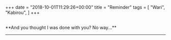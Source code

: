 +++
date = "2018-10-01T11:29:26+00:00"
title = "Reminder"
tags = [
    "Wari",
    "Kabirou",
]
+++
<br>

<br>
**And you thought I was done with you? No way...**  


<hr>
